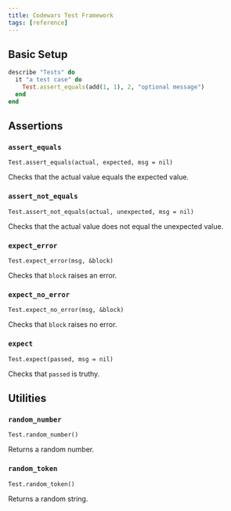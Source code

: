 ```yaml
---
title: Codewars Test Framework
tags: [reference]
---
```


## Basic Setup

```ruby
describe "Tests" do
  it "a test case" do
    Test.assert_equals(add(1, 1), 2, "optional message")
  end
end
```

## Assertions

### `assert_equals`

`Test.assert_equals(actual, expected, msg = nil)`

Checks that the actual value equals the expected value.

### `assert_not_equals`

`Test.assert_not_equals(actual, unexpected, msg = nil)`

Checks that the actual value does not equal the unexpected value.

### `expect_error`

`Test.expect_error(msg, &block)`

Checks that `block` raises an error.

### `expect_no_error`

`Test.expect_no_error(msg, &block)`

Checks that `block` raises no error.

### `expect`

`Test.expect(passed, msg = nil)`

Checks that `passed` is truthy.

## Utilities

### `random_number`

`Test.random_number()`

Returns a random number.

### `random_token`

`Test.random_token()`

Returns a random string.
